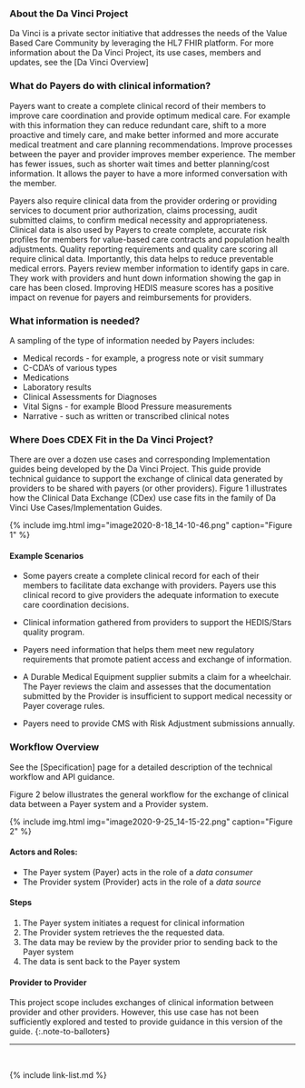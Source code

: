 ### About the Da Vinci Project

Da Vinci is a private sector initiative that addresses the needs of the Value Based Care Community by leveraging the HL7 FHIR platform.  For more information about the Da Vinci Project, its use cases, members and updates, see the [Da Vinci Overview]

### What do Payers do with clinical information?

Payers want to create a complete clinical record of their members to improve care coordination and provide optimum medical care. For example with this information they can reduce redundant care, shift to a more proactive and timely care, and make better informed and more accurate medical treatment and care planning recommendations.  Improve processes between the payer and provider improves member experience.  The member has fewer issues, such as shorter wait times and better planning/cost information. It allows the payer to have a more informed conversation with the member.

Payers also require clinical data from the provider ordering or providing services to document prior authorization, claims processing, audit submitted claims, to confirm medical necessity and appropriateness.  Clinical data is also used by Payers to create complete, accurate risk profiles for members for value-based care contracts and population health adjustments. Quality reporting requirements and quality care scoring all require clinical data. Importantly, this data helps to reduce preventable medical errors.  Payers review member information to identify gaps in care. They work with providers and hunt down information showing the gap in care has been closed. Improving HEDIS measure scores has a positive impact on revenue for payers and reimbursements for providers.

### What information is needed?

A sampling of the type of information needed by Payers includes:

- Medical records - for example, a progress note or visit summary
- C-CDA’s of various types
- Medications
- Laboratory results
- Clinical Assessments for Diagnoses
- Vital Signs - for example Blood Pressure measurements
- Narrative - such as written or transcribed clinical notes


### Where Does CDEX Fit in the Da Vinci Project?

There are over a dozen use cases and corresponding Implementation guides being developed by the Da Vinci Project.  This guide provide technical guidance to support the exchange of clinical data generated by providers to be shared with payers (or other providers).  Figure 1 illustrates how the Clinical Data Exchange (CDex) use case fits in the family of Da Vinci Use Cases/Implementation Guides.  

{% include img.html img="image2020-8-18_14-10-46.png" caption="Figure 1" %}

#### Example Scenarios

- Some payers create a complete clinical record for each of their members to facilitate data exchange with providers. Payers use this clinical record to give providers the adequate information to execute care coordination decisions.

- Clinical information gathered from providers to support the HEDIS/Stars quality program. <!--For example, by examining the record for care coordination information they may improve performance on the HEDIS TRC- Transitions of Care measure which looks at 1) notification of inpatient admission, 2) receipt of discharge information, 3) patient engagement after inpatient discharge and 4) medication reconciliation post-discharge.-->

- Payers need information that helps them meet new regulatory requirements that promote patient access and exchange of information.

- A Durable Medical Equipment supplier submits a claim for a wheelchair. The Payer reviews the claim and assesses that the documentation submitted by the Provider is insufficient to support medical necessity or Payer coverage rules.

- Payers need to provide CMS with Risk Adjustment submissions annually.

### Workflow Overview

See the [Specification] page for a detailed description of the technical workflow and API guidance.

Figure 2 below illustrates the general workflow for the exchange of clinical data between a Payer system and a Provider system.

{% include img.html img="image2020-9-25_14-15-22.png" caption="Figure 2" %}

#### Actors and Roles:

- The Payer system (Payer) acts in the role of a *data consumer*
- The Provider system (Provider) acts in the role of a *data source*

#### Steps
1. The Payer system initiates a request for clinical information
1. The Provider system retrieves the the requested data.
1. The data may be review by the provider prior to sending back to the Payer system
1. The data is sent back to the Payer system

#### Provider to Provider

This project scope includes exchanges of clinical information between provider and other providers.  However, this use case has not been sufficiently explored and tested to provide guidance in this version of the guide.
{:.note-to-balloters}

---

<br />

{% include link-list.md %}
